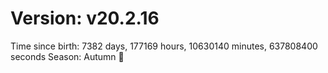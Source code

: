 # Version: v20.2.16
Time since birth: 7382 days, 177169 hours, 10630140 minutes, 637808400 seconds
Season: Autumn 🍁
